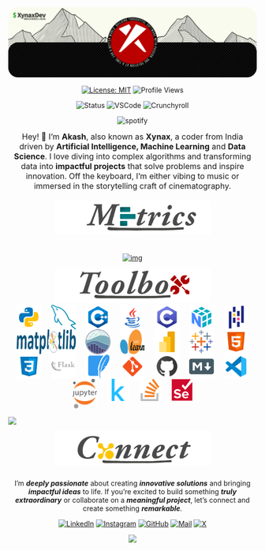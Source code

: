 <!-- <img src="https://github.com/Anmol-Baranwal/Cool-GIFs-For-GitHub/assets/74038190/7d484dc9-68a9-4ee6-a767-aea59035c12d" width="100%" height= "280px" > -->
<!-- <img src="https://user-images.githubusercontent.com/74038190/225813708-98b745f2-7d22-48cf-9150-083f1b00d6c9.gif" width="100%"/> -->

<!-- <h3 align="center">Aakash</h3> -->

<img src="assets/banner1.png">

<br>

<!-- [![Typing SVG](https://readme-typing-svg.herokuapp.com?font=Borel&size=34&duration=3000&pause=1500&color=DB1CFF&center=true&vCenter=true&width=780&height=60&lines=🛠️Building+Data+Science+Solutions;💌Creating+Smart+Algorithms;🚀Developing+AI+Technologies;💡Coding+Intelligent+Systems;🔍Exploring+AI+Projects;🧾Crafting+Data+Insights;🤖Engineering+ML+Applications;)](https://git.io/typing-svg) -->


<div align="center">
<!-- <h1 style="font-size:35px;font-weight:bold"> <b>About Me</b> <img src="https://user-images.githubusercontent.com/74038190/229223156-0cbdaba9-3128-4d8e-8719-b6b4cf741b67.gif" width="30" height="30" style="margin-left:5px"/></h1> -->

<!-- <img style="margin: 10px 0px;" height=100px src="assets/about.png" alt="about-me" /> -->

[![License: MIT](https://img.shields.io/badge/License-MIT-green?style=flat-round)](LICENSE)
![Profile Views](https://komarev.com/ghpvc/?username=XynaxDev&style=flat&color=DB1CFF&label=Profile+Views)


<img src="https://api.statusbadges.me/badge/status/697499988636205137?label=Currently" alt="Status" />
<img src="https://api.statusbadges.me/badge/vscode/697499988636205137?label=Coding" alt="VSCode" />
<img src="https://api.statusbadges.me/badge/crunchyroll/697499988636205137?label=Watching" alt="Crunchyroll" />

![spotify](https://api.statusbadges.me/badge/spotify/697499988636205137?label=Listening%20to)

</div>


<div align="center">
<div style="display: flex; align-items: center; justify-content: center; gap: 20px; flex-wrap: wrap; text-align: left;">
  <!-- <img src="assets/octocat1.png" height="270px" alt="octocat" style="flex-shrink: 0;"> -->
  <p align= center style="font-size: 16px; max-width: 500px; margin: 0;">
    Hey! 👋 I’m <b>Akash</b>, also known as <b>Xynax</b>, a coder from India driven by <b>Artificial Intelligence, Machine Learning</b> and <b>Data Science</b>.
    I love diving into complex algorithms and transforming data into <b>impactful projects</b> that solve problems and inspire innovation.
    Off the keyboard, I’m either vibing to music or immersed in the storytelling craft of cinematography.
  </p>
</div>


<img src="assets/metrics.png" style="margin: 20px 0px;" height=70px alt="metrics" />

<p>
    <a href="https://github.com/XynaxDev/">
        <img src="https://github-readme-streak-stats.herokuapp.com?user=XynaxDev&theme=transparent&hide_border=true&background=0D1117&stroke=DB1CFF&fire=DB1CFF&ring=DB1CFF&currStreakLabel=FFFFFF&sideLabels=FFFFFF&currStreakNum=FFFFFF&dates=FFFFFF&sideNums=FFFFFF" alt="img" />
    </a>
</p>

<img src="assets/toolbox.png" height=70px alt="toolbox" />
</div>


<div align="center" style="display: flex; flex-wrap: wrap; justify-content: center;">
    <img title="Python" alt="Python" src="assets/python.svg" width="50" height="50" style="vertical-align:down; margin: 0 10px"/>
    <img title="MySQL" alt="MySQL" src="assets/mysql.png" width="50" height="50" style="vertical-align:down; margin: 0 10px"/>
    <img title="C++" alt="C++" src="assets/c++.svg" width="50" height="50" style="vertical-align:down; margin: 0 10px"/>
    <img title="Java" alt="Java" src="assets/java.svg" width="50" height="50" style="vertical-align:down; margin: 0 10px"/>
    <img title="C" alt="C" src="assets/c.svg" width="50" height="50" style="vertical-align:down; margin: 0 10px"/>
    <img title="Numpy" alt="Numpy" src="assets/numpy.svg" width="50" height="50" style="vertical-align:down; margin: 0 10px"/>
    <img title="Pandas" alt="Pandas" src="assets/pandas.svg" width="50" height="50" style="vertical-align:down; margin: 0 10px"/>
    <img title="Matplotlib" alt="Matplotlib" src="assets/matplotlib.svg" width="120" height="50" style="vertical-align:down; margin: 0 10px"/>
    <img title="Seaborn" alt="Seaborn" src="assets/seaborn.svg" width="50" height="50" style="vertical-align:down; margin: 0 10px"/>
    <img title="Scikit Learn" alt="Scikit Learn" src="assets/scikitlearn.svg" width="50" height="50" style="vertical-align:down; margin: 0 10px"/>
    <img title="PowerBI" alt="PowerBI" src="assets/powerbi.svg" width="50" height="50" style="vertical-align:down; margin: 0 10px"/>
    <img title="Tableau" alt="Tableau" src="assets/tableau.svg" width="50" height="50" style="vertical-align:down; margin: 0 10px"/>
    <img title="HTML" alt="HTML" src="assets/html.svg" width="50" height="50" style="vertical-align:down; margin: 0 10px"/>
    <img title="CSS" alt="CSS" src="assets/css.svg" width="50" height="50" style="vertical-align:down; margin: 0 10px"/>
    <img title="Flask" alt="Flask" src="assets/flask.svg" width="50" height="50" style="vertical-align:down; margin: 0 10px"/>
    <img title="Sqlite" alt="Sqlite" src="assets/sqlite.svg" width="50" height="50" style="vertical-align:down; margin: 0 10px"/>
    <img title="Git" alt="Git" src="assets/git.svg" width="50" height="50" style="vertical-align:down; margin: 0 10px"/>
    <img title="Github" alt="Github" src="assets/github.svg" width="50" height="50" style="vertical-align:down; margin: 0 10px"/>
    <img title="Markdown" alt="Markdown" src="assets/md.png" width="50" height="50" style="vertical-align:down; margin: 0 10px"/>
    <img title="VSCode" alt="VSCode" src="assets/vscode.svg" width="50" height="50" style="vertical-align:down; margin: 0 10px"/>
    <img title="Jupyter" alt="Jupyter" src="assets/jupyter.png" width="50" height="60" style="vertical-align:down; margin: 0 10px"/>
    <img title="Kaggle" alt="Kaggle" src="assets/Kaggle.svg" width="45" height="45" style="vertical-align:down; margin: 0 10px"/>
    <img title="Stack Overflow" alt="Stack Overflow" src="assets/Stack Overflow.svg" width="45" height="45" style="vertical-align:down; margin: 0 10px"/>
    <img title="Selenium" alt="Selenium" src="assets/Selenium.svg" width="45" height="45" style="vertical-align:down; margin: 0 10px"/>
</div>
<br>

<img src="https://user-images.githubusercontent.com/74038190/212284100-561aa473-3905-4a80-b561-0d28506553ee.gif">

<div align=center>
<img style="margin: 10px 0px;" height=70px src="assets/connect.png" alt="about-me" />
</div>

<p align="center">
    I’m <b><i>deeply passionate</i></b> about creating <i><b>innovative solutions</b></i> and bringing <i><b>impactful ideas</b></i> to life. If you’re excited to build something <i><b>truly extraordinary</b></i> or collaborate on a <i><b>meaningful project</b></i>, let’s connect and create something <i><b>remarkable</b>.</i>
</p>

<div align="center">
    <!-- <a href="https://www.linkedin.com/in/aakass7/" title="LinkedIn">
        <img src="https://img.icons8.com/3d-fluency/94/linkedin--v2.png" width="40px" alt="LinkedIn" style="margin: 0 5px;" />
    </a>
    <a href="https://www.instagram.com/xynaxhere/" title="Instagram">
        <img src="https://img.icons8.com/3d-fluency/94/instagram-new.png" width="40px" alt="Instagram" style="margin: 0 5px;" />
    </a>
    <a href="https://github.com/XynaxDev" title="GitHub">
        <img src="https://img.icons8.com/3d-fluency/94/github-logo.png" width="40px" alt="GitHub" style="margin: 0 5px;" />
    </a>
    <a href="mailto:akashkumar.cs27@gmail.com" title="Gmail">
        <img src="https://img.icons8.com/fluency/48/mail--v1.png" width="40px" alt="GitHub" style="margin: 0 5px;" />
    </a> -->

[![LinkedIn](https://img.icons8.com/3d-fluency/50/linkedin--v2.png)](https://www.linkedin.com/in/akass7/)
[![Instagram](https://img.icons8.com/3d-fluency/50/instagram-new.png)](https://www.instagram.com/xynaxhere/)
[![GitHub](https://img.icons8.com/3d-fluency/50/github-logo.png)](https://github.com/XynaxDev/)
[![Mail](https://img.icons8.com/fluency/50/mail--v1.png)](mailto:akashkumar.cs27@gmail.com)
[![X](https://img.icons8.com/3d-fluency/50/x.png)](https://x.com/aakass7/)

<!-- <a href="https://<your-portfolio-url>" title="Portfolio">
        <img src="https://img.icons8.com/3d-fluency/94/briefcase--v1.png" width="50px" alt="Portfolio" style="margin: 0 10px;" />
    </a> -->
<!-- <a href="https://x.com/aakass7" title="Twitter">
        <img src="https://img.icons8.com/3d-fluency/94/x.png" width="40px" alt="Twitter" style="margin: 0 5px;" />
    </a>  -->

<!-- <img src="https://img.icons8.com/fluency/48/mail--v1.png" width="40px" alt="GitHub" style="margin: 0 5px;" />
</div> -->

<p align="center">
  <img src="https://capsule-render.vercel.app/api?type=waving&color=gradient&height=70&section=footer"/>
</p>